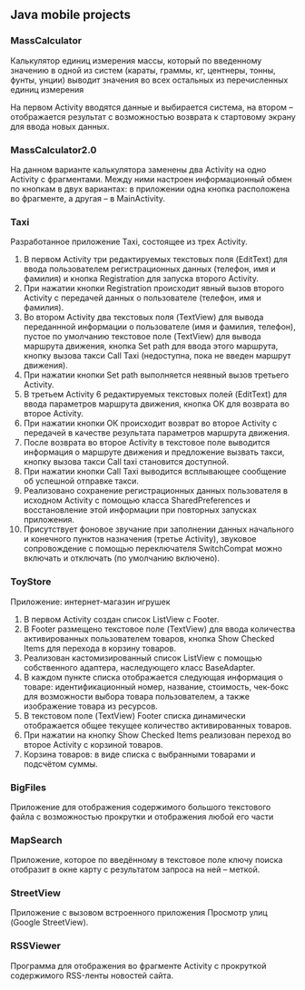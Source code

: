 ## Java mobile projects

### MassCalculator

Калькулятор единиц измерения массы, который по введенному значению в одной из систем (караты, граммы, кг, центнеры, тонны, фунты, унции) выводит значения во всех остальных из перечисленных единиц 
измерения

На первом Activity вводятся данные и выбирается система, на втором – отображается результат с возможностью возврата к стартовому экрану для ввода новых данных.

### MassCalculator2.0

На данном варианте калькулятора заменены два Activity на одно Activity с фрагментами. Между 
ними настроен информационный обмен по кнопкам в двух вариантах: в приложении одна кнопка расположена во фрагменте, а другая – в MainActivity.

### Taxi

Разработанное приложение Taxi, состоящее из трех Activity.
1. В первом Activity три редактируемых текстовых поля (EditText) для ввода пользователем регистрационных данных (телефон, имя и фамилия) и кнопка Registration для запуска второго Activity.
2. При нажатии кнопки Registration происходит явный вызов второго Activity с передачей данных о пользователе (телефон, имя и фамилия).
3. Во втором Activity два текстовых поля (TextView) для вывода переданнной информации о пользователе (имя и фамилия, телефон), пустое по умолчанию текстовое поле (TextView) для вывода маршрута движения, кнопка Set path для ввода этого маршрута, кнопку вызова такси Call Taxi (недоступна, пока не введен маршрут движения).
4. При нажатии кнопки Set path выполняется неявный вызов третьего Activity.
5. В третьем Activity 6 редактируемых текстовых полей (EditText) для ввода 
параметров маршрута движения, кнопка OК для возврата во второе Activity.
6. При нажатии кнопки ОК происходит возврат во второе Activity с передачей в 
качестве результата параметров маршрута движения. 
7. После возврата во второе Activity в текстовое поле выводится информация о маршруте движения и предложение вызвать такси, кнопку вызова такси Call taxi становится доступной.
8. При нажатии кнопки Call Taxi выводится всплывающее сообщение об успешной отправке такси.
9. Реализовано сохранение регистрационных данных пользователя в исходном 
Activity с помощью класса SharedPreferences и восстановление этой информации при повторных запусках приложения. 
10. Присутствует фоновое звучание при заполнении данных начального и конечного пунктов назначения (третье Activity), звуковое сопровождение с помощью переключателя SwitchCompat
можно включать и отключать (по умолчанию включено).

### ToyStore

Приложение: интернет-магазин игрушек 

1. В первом Activity создан список ListView с Footer.
2. В Footer размещено текстовое поле (TextView) для ввода количества активированных пользователем товаров, кнопка Show Checked Items для перехода в корзину товаров. 
3. Реализован кастомизированный список ListView с помощью собственного адаптера, наследующего класс BaseAdapter. 
4. В каждом пункте списка отображается следующая информация о товаре: идентификационный 
номер, название, стоимость, чек-бокс для возможности выбора товара пользователем, а также 
изображение товара из ресурсов. 
5. В текстовом поле (TextView) Footer списка динамически отображается общее текущее количество активированных товаров.
6. При нажатии на кнопку Show Checked Items реализован переход во второе Activity с корзиной товаров. 
7. Корзина товаров: в виде списка с выбранными товарами и подсчётом суммы.


### BigFiles

Приложение для отображения содержимого большого текстового файла с возможностью прокрутки и отображения любой его части

### MapSearch

Приложение, которое по введённому в текстовое поле ключу поиска отобразит в окне карту с результатом запроса на ней – меткой.

### StreetView

Приложение с вызовом встроенного приложения Просмотр улиц (Google StreetView).

### RSSViewer

Программа для отображения во фрагменте Activity с прокруткой содержимого RSS-ленты новостей сайта.
